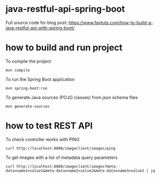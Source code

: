 # java-restful-api-spring-boot
Full source code for blog post: https://www.favtuts.com/how-to-build-a-java-restful-api-with-spring-boot/

# how to build and run project

To compile the project
```
mvn compile
```

To run the Spring Boot application
```
mvn spring-boot:run
```

To generate Java sources (POJO classes) from json schema files
```
mvn generate-sources
```


# how to test REST API

To check controller works with PING
```
curl http://localhost:8080/imageclient/images/ping
```

To get images with a list of metadata query parameters
```
curl http://localhost:8080/imageclient/images?meta-data=name1=value1&meta-data=name2=value2&meta-data=name3=value3 | jq
```